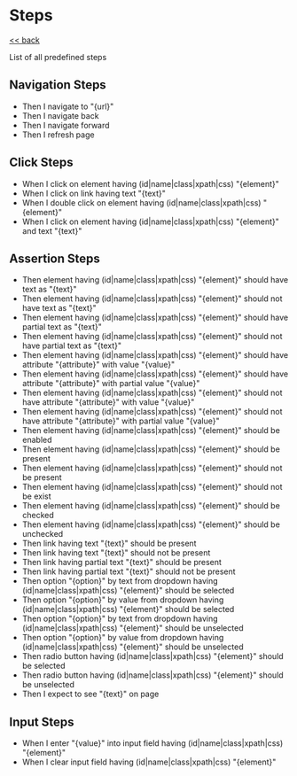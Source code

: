 # Steps

[<< back](README.md)

List of all predefined steps

## Navigation Steps

* Then I navigate to "{url}"
* Then I navigate back
* Then I navigate forward
* Then I refresh page

## Click Steps

* When I click on element having (id|name|class|xpath|css) "{element}"
* When I click on link having text "{text}"
* When I double click on element having (id|name|class|xpath|css) "{element}"
* When I click on element having (id|name|class|xpath|css) "{element}" and text "{text}"

## Assertion Steps

* Then element having (id|name|class|xpath|css) "{element}" should have text as "{text}"
* Then element having (id|name|class|xpath|css) "{element}"  should not have text as "{text}"
* Then element having (id|name|class|xpath|css) "{element}" should have partial text as "{text}"
* Then element having (id|name|class|xpath|css) "{element}" should not have partial text as "{text}"
* Then element having (id|name|class|xpath|css) "{element}" should have attribute "{attribute}" with value "{value}"
* Then element having (id|name|class|xpath|css) "{element}" should have attribute "{attribute}" with partial value "{value}"
* Then element having (id|name|class|xpath|css) "{element}" should not have attribute "{attribute}" with value "{value}"
* Then element having (id|name|class|xpath|css) "{element}" should not have attribute "{attribute}" with partial value "{value}"
* Then element having (id|name|class|xpath|css) "{element}" should be enabled
* Then element having (id|name|class|xpath|css) "{element}" should be present
* Then element having (id|name|class|xpath|css) "{element}" should not be present
* Then element having (id|name|class|xpath|css) "{element}" should not be exist
* Then element having (id|name|class|xpath|css) "{element}" should be checked
* Then element having (id|name|class|xpath|css) "{element}" should be unchecked
* Then link having text "{text}" should be present
* Then link having text "{text}" should not be present
* Then link having partial text "{text}" should be present
* Then link having partial text "{text}" should not be present
* Then option "{option}" by text from dropdown having (id|name|class|xpath|css) "{element}" should be selected
* Then option "{option}" by value from dropdown having (id|name|class|xpath|css) "{element}" should be selected
* Then option "{option}" by text from dropdown having (id|name|class|xpath|css) "{element}" should be unselected
* Then option "{option}" by value from dropdown having (id|name|class|xpath|css) "{element}" should be unselected
* Then radio button having (id|name|class|xpath|css) "{element}" should be selected
* Then radio button having (id|name|class|xpath|css) "{element}" should be unselected
* Then I expect to see "{text}" on page

## Input Steps

* When I enter "{value}" into input field having (id|name|class|xpath|css) "{element}"
* When I clear input field having (id|name|class|xpath|css) "{element}"
